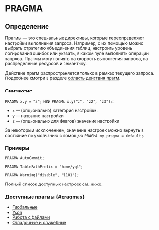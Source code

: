 # PRAGMA

## Определение

Прагмы — это специальные директивы, которые переопределяют настройки выполнения запроса. Например, с их помощью можно выбрать стратегию объединения таблиц, настроить уровень логирования ошибок или указать, в каком пуле выполнять операции запроса. Прагмы могут влиять на скорость выполнения запроса, на распределение ресурсов и семантику.

Действие прагм распространяется только в рамках текущего запроса. Подробнее смотри в разделе [область действия прагм](global.md#pragmascope).

### Синтаксис

`PRAGMA x.y = "z";` или `PRAGMA x.y("z", "z2", "z3");`:

* `x` — (опционально) категория настройки.
* `y` — название настройки.
* `z` — (опционально для флагов) значение настройки

За некоторым исключением, значение настроек можно вернуть в состояние по умолчанию с помощью `PRAGMA my_pragma = default;`.

### Примеры

```yql
PRAGMA AutoCommit;
```

```yql
PRAGMA TablePathPrefix = "home/yql";
```

```yql
PRAGMA Warning("disable", "1101");
```

Полный список доступных настроек [см. ниже](#pragmas).

### Доступные прагмы {#pragmas}

* [Глобальные](global.md)
* [Yson](yson.md)
* [Работа с файлами](file.md)
* [Отладочные и служебные](debug.md)
